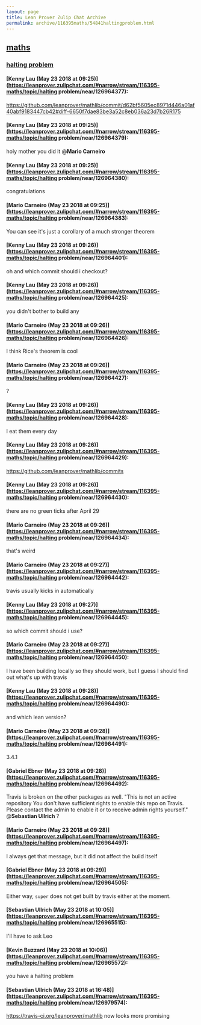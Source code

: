 ```yaml
---
layout: page
title: Lean Prover Zulip Chat Archive 
permalink: archive/116395maths/54841haltingproblem.html
---
```


## [maths](index.html)
### [halting problem](54841haltingproblem.html)

#### [Kenny Lau (May 23 2018 at 09:25)](https://leanprover.zulipchat.com/#narrow/stream/116395-maths/topic/halting problem/near/126964377):
https://github.com/leanprover/mathlib/commit/d62bf5605ec8971d446a01af40abf9183447cb42#diff-6650f7dae83be3a52c8eb036a23d7b26R175

#### [Kenny Lau (May 23 2018 at 09:25)](https://leanprover.zulipchat.com/#narrow/stream/116395-maths/topic/halting problem/near/126964379):
holy mother you did it @**Mario Carneiro**

#### [Kenny Lau (May 23 2018 at 09:25)](https://leanprover.zulipchat.com/#narrow/stream/116395-maths/topic/halting problem/near/126964380):
congratulations

#### [Mario Carneiro (May 23 2018 at 09:25)](https://leanprover.zulipchat.com/#narrow/stream/116395-maths/topic/halting problem/near/126964383):
You can see it's just a corollary of a much stronger theorem

#### [Kenny Lau (May 23 2018 at 09:26)](https://leanprover.zulipchat.com/#narrow/stream/116395-maths/topic/halting problem/near/126964401):
oh and which commit should i checkout?

#### [Kenny Lau (May 23 2018 at 09:26)](https://leanprover.zulipchat.com/#narrow/stream/116395-maths/topic/halting problem/near/126964425):
you didn't bother to build any

#### [Mario Carneiro (May 23 2018 at 09:26)](https://leanprover.zulipchat.com/#narrow/stream/116395-maths/topic/halting problem/near/126964426):
I think Rice's theorem is cool

#### [Mario Carneiro (May 23 2018 at 09:26)](https://leanprover.zulipchat.com/#narrow/stream/116395-maths/topic/halting problem/near/126964427):
?

#### [Kenny Lau (May 23 2018 at 09:26)](https://leanprover.zulipchat.com/#narrow/stream/116395-maths/topic/halting problem/near/126964428):
I eat them every day

#### [Kenny Lau (May 23 2018 at 09:26)](https://leanprover.zulipchat.com/#narrow/stream/116395-maths/topic/halting problem/near/126964429):
https://github.com/leanprover/mathlib/commits

#### [Kenny Lau (May 23 2018 at 09:26)](https://leanprover.zulipchat.com/#narrow/stream/116395-maths/topic/halting problem/near/126964430):
there are no green ticks after April 29

#### [Mario Carneiro (May 23 2018 at 09:26)](https://leanprover.zulipchat.com/#narrow/stream/116395-maths/topic/halting problem/near/126964434):
that's weird

#### [Mario Carneiro (May 23 2018 at 09:27)](https://leanprover.zulipchat.com/#narrow/stream/116395-maths/topic/halting problem/near/126964442):
travis usually kicks in automatically

#### [Kenny Lau (May 23 2018 at 09:27)](https://leanprover.zulipchat.com/#narrow/stream/116395-maths/topic/halting problem/near/126964445):
so which commit should i use?

#### [Mario Carneiro (May 23 2018 at 09:27)](https://leanprover.zulipchat.com/#narrow/stream/116395-maths/topic/halting problem/near/126964450):
I have been building locally so they should work, but I guess I should find out what's up with travis

#### [Kenny Lau (May 23 2018 at 09:28)](https://leanprover.zulipchat.com/#narrow/stream/116395-maths/topic/halting problem/near/126964490):
and which lean version?

#### [Mario Carneiro (May 23 2018 at 09:28)](https://leanprover.zulipchat.com/#narrow/stream/116395-maths/topic/halting problem/near/126964491):
3.4.1

#### [Gabriel Ebner (May 23 2018 at 09:28)](https://leanprover.zulipchat.com/#narrow/stream/116395-maths/topic/halting problem/near/126964492):
Travis is broken on the other packages as well. "This is not an active repository
You don't have sufficient rights to enable this repo on Travis. 
Please contact the admin to enable it or to receive admin rights yourself." @**Sebastian Ullrich** ?

#### [Mario Carneiro (May 23 2018 at 09:28)](https://leanprover.zulipchat.com/#narrow/stream/116395-maths/topic/halting problem/near/126964497):
I always get that message, but it did not affect the build itself

#### [Gabriel Ebner (May 23 2018 at 09:29)](https://leanprover.zulipchat.com/#narrow/stream/116395-maths/topic/halting problem/near/126964505):
Either way, `super` does not get built by travis either at the moment.

#### [Sebastian Ullrich (May 23 2018 at 10:05)](https://leanprover.zulipchat.com/#narrow/stream/116395-maths/topic/halting problem/near/126965515):
I'll have to ask Leo

#### [Kevin Buzzard (May 23 2018 at 10:06)](https://leanprover.zulipchat.com/#narrow/stream/116395-maths/topic/halting problem/near/126965572):
you have a halting problem

#### [Sebastian Ullrich (May 23 2018 at 16:48)](https://leanprover.zulipchat.com/#narrow/stream/116395-maths/topic/halting problem/near/126979574):
https://travis-ci.org/leanprover/mathlib now looks more promising

